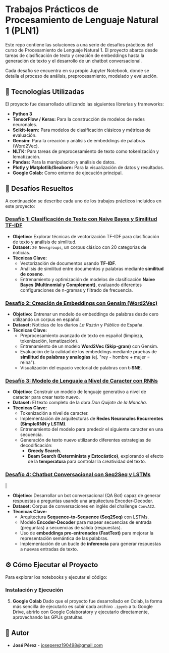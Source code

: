# Trabajos Prácticos de Procesamiento de Lenguaje Natural 1 (PLN1)

Este repo contiene las soluciones a una serie de desafíos prácticos del curso de Procesamiento de Lenguaje Natural 1. El proyecto abarca desde tareas de clasificación de texto y creación de embeddings hasta la generación de texto y el desarrollo de un chatbot conversacional.

Cada desafío se encuentra en su propio Jupyter Notebook, donde se detalla el proceso de análisis, preprocesamiento, modelado y evaluación.

## 🚀 Tecnologías Utilizadas

El proyecto fue desarrollado utilizando las siguientes librerías y frameworks:

* **Python 3**
* **TensorFlow / Keras:** Para la construcción de modelos de redes neuronales.
* **Scikit-learn:** Para modelos de clasificación clásicos y métricas de evaluación.
* **Gensim:** Para la creación y análisis de embeddings de palabras (Word2Vec).
* **NLTK:** Para tareas de preprocesamiento de texto como tokenización y lematización.
* **Pandas:** Para la manipulación y análisis de datos.
* **Plotly y Matplotlib/Seaborn:** Para la visualización de datos y resultados.
* **Google Colab:** Como entorno de ejecución principal.

## 📂 Desafíos Resueltos

A continuación se describe cada uno de los trabajos prácticos incluidos en este proyecto:

### [Desafío 1: Clasificación de Texto con Naive Bayes y Similitud TF-IDF](./Desafio1/Jose_Perez_19co_PLN_Desafio_1.ipynb)

* **Objetivo:** Explorar técnicas de vectorización TF-IDF para clasificación de texto y análisis de similitud.
* **Dataset:** `20 Newsgroups`, un corpus clásico con 20 categorías de noticias.
* **Técnicas Clave:**
    * Vectorización de documentos usando **TF-IDF**.
    * Análisis de similitud entre documentos y palabras mediante **similitud de coseno**.
    * Entrenamiento y optimización de modelos de clasificación **Naive Bayes (Multinomial y Complement)**, evaluando diferentes configuraciones de n-gramas y filtrado de frecuencia.

### [Desafío 2: Creación de Embeddings con Gensim (Word2Vec)](./Desafio2/Jose_Perez_19co_PLN_Desafio_2.ipynb)

* **Objetivo:** Entrenar un modelo de embeddings de palabras desde cero utilizando un corpus en español.
* **Dataset:** Noticias de los diarios *La Razón* y *Público* de España.
* **Técnicas Clave:**
    * Preprocesamiento avanzado de texto en español (limpieza, tokenización, lematización).
    * Entrenamiento de un modelo **Word2Vec (Skip-gram)** con Gensim.
    * Evaluación de la calidad de los embeddings mediante pruebas de **similitud de palabras y analogías** (ej. "rey - hombre + mujer = reina").
    * Visualización del espacio vectorial de palabras con **t-SNE**.

### [Desafío 3: Modelo de Lenguaje a Nivel de Caracter con RNNs](./Desafio3/Jose_Perez_19co_PLN_Desafio_3.ipynb)

* **Objetivo:** Construir un modelo de lenguaje generativo a nivel de caracter para crear texto nuevo.
* **Dataset:** El texto completo de la obra *Don Quijote de la Mancha*.
* **Técnicas Clave:**
    * Tokenización a nivel de caracter.
    * Implementación de arquitecturas de **Redes Neuronales Recurrentes (SimpleRNN y LSTM)**.
    * Entrenamiento del modelo para predecir el siguiente caracter en una secuencia.
    * Generación de texto nuevo utilizando diferentes estrategias de decodificación:
        * **Greedy Search**.
        * **Beam Search (Determinista y Estocástico)**, explorando el efecto de la **temperatura** para controlar la creatividad del texto.

### [Desafío 4: Chatbot Conversacional con Seq2Seq y LSTMs](./Desafio4/Jose_Perez_19co_PLN_Desafio_4.ipynb)
|
* **Objetivo:** Desarrollar un bot conversacional (QA Bot) capaz de generar respuestas a preguntas usando una arquitectura Encoder-Decoder.
* **Dataset:** Corpus de conversaciones en inglés del challenge `ConvAI2`.
* **Técnicas Clave:**
    * Arquitectura **Sequence-to-Sequence (Seq2Seq)** con LSTMs.
    * Modelo **Encoder-Decoder** para mapear secuencias de entrada (preguntas) a secuencias de salida (respuestas).
    * Uso de **embeddings pre-entrenados (FastText)** para mejorar la representación semántica de las palabras.
    * Implementación de un bucle de **inferencia** para generar respuestas a nuevas entradas de texto.

## ⚙️ Cómo Ejecutar el Proyecto

Para explorar los notebooks y ejecutar el código:

### Instalación y Ejecución

5.  **Google Colab**
    Dado que el proyecto fue desarrollado en Colab, la forma más sencilla de ejecutarlo es subir cada archivo `.ipynb` a tu Google Drive, abrirlo con Google Colaboratory y ejecutarlo directamente, aprovechando las GPUs gratuitas.

## 👤 Autor

* **José Pérez** - [joseperez190498@gmail.com](mailto:joseperez190498@gmail.com)
